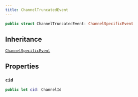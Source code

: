 ```yaml
---
title: ChannelTruncatedEvent
---
```


``` swift
public struct ChannelTruncatedEvent: ChannelSpecificEvent 
```

## Inheritance

[`ChannelSpecificEvent`](../channel-specific-event)

## Properties

### `cid`

``` swift
public let cid: ChannelId
```
